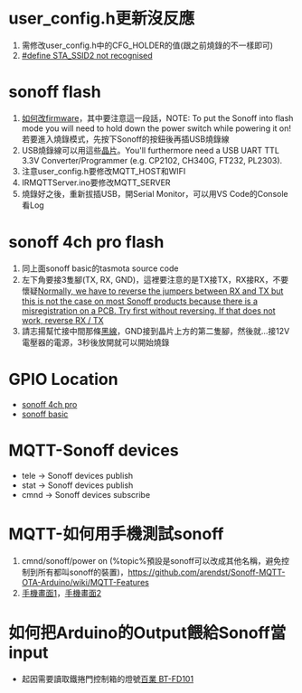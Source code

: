 # user_config.h更新沒反應

1. 需修改user_config.h中的CFG_HOLDER的值(跟之前燒錄的不一樣即可)
2. [#define STA_SSID2 not recognised](https://github.com/arendst/Sonoff-Tasmota/issues/376)

# sonoff flash

1. [如何改firmware](http://blog.rniemand.com/changing-sonoff-firmware-visual-guide/)，其中要注意這一段話，NOTE: To put the Sonoff into flash mode you will need to hold down the power switch while powering it on!若要進入燒錄模式，先按下Sonoff的按鈕後再插USB燒錄線
2. USB燒錄線可以用這些[晶片](https://github.com/arendst/Sonoff-Tasmota/wiki/Hardware-Preparation)。You'll furthermore need a USB UART TTL 3.3V Converter/Programmer (e.g. CP2102, CH340G, FT232, PL2303).
3. 注意user_config.h要修改MQTT_HOST和WIFI
4. IRMQTTServer.ino要修改MQTT_SERVER
5. 燒錄好之後，重新拔插USB，開Serial Monitor，可以用VS Code的Console看Log

# sonoff 4ch pro flash

1. 同上面sonoff basic的tasmota source code
2. 左下角要接3隻腳(TX, RX, GND)，這裡要注意的是TX接TX，RX接RX，不要懷疑[Normally, we have to reverse the jumpers between RX and TX but this is not the case on most Sonoff products because there is a misregistration on a PCB. Try first without reversing. If that does not work, reverse RX / TX](https://diyprojects.io/hack-sonoff-4ch-pro-firmware-mqtt-tasmota-inclusion-domoticz/#.Wksh51WWaM8)
3. 請志揚幫忙接中間那條[黑線](https://projetsdiy.fr/wp-content/uploads/2017/09/sonoff-4ch-pro-esp8285-flash-mode.jpg)，GND接到晶片上方的第二隻腳，然後就...接12V電壓器的電源，3秒後放開就可以開始燒錄

# GPIO Location
 * [sonoff 4ch pro ](https://github.com/JiaMauJian/sonoff-testing/blob/master/sonoff%20pro%204ch%20GPIO.jpg?raw=true)
 * [sonoff basic](https://github.com/JiaMauJian/sonoff-testing/blob/master/sonoff%20basic%20GPIO%20Location.jpg?raw=true)

# MQTT-Sonoff devices
 * tele -> Sonoff devices publish
 * stat -> Sonoff devices publish
 * cmnd -> Sonoff devices subscribe
 
# MQTT-如何用手機測試sonoff

1. cmnd/sonoff/power on (%topic%預設是sonoff可以改成其他名稱，避免控制到所有都叫sonoff的裝置)，https://github.com/arendst/Sonoff-MQTT-OTA-Arduino/wiki/MQTT-Features
2. [手機畫面1](https://github.com/JiaMauJian/sonoff-testing/blob/master/MQTT%20Client%201.png?raw=true)，[手機畫面2](https://github.com/JiaMauJian/sonoff-testing/blob/master/MQTT%20Client%202.png?raw=true)

# 如何把Arduino的Output餵給Sonoff當input
 - 起因需要讀取鐵捲門控制箱的燈號[百業 BT-FD101]()
